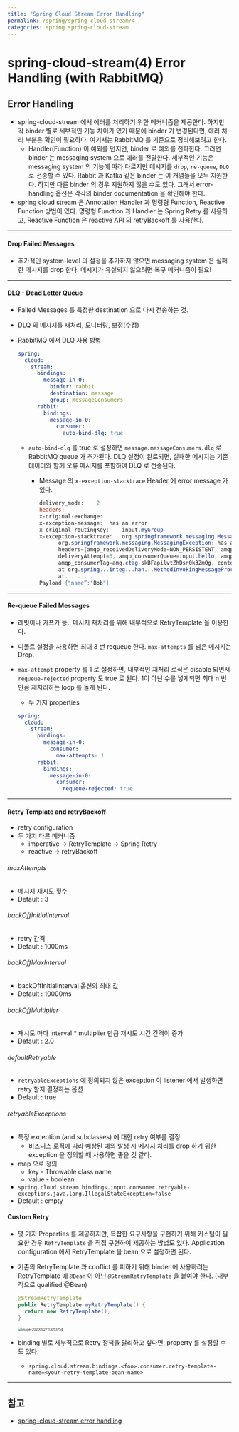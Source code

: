 ```yaml
---
title: "Spring Cloud Stream Error Handling"
permalink: /spring/spring-cloud-stream/4
categories: spring spring-cloud-stream
---
```


# spring-cloud-stream(4) Error Handling (with RabbitMQ)

## Error Handling

* spring-cloud-stream 에서 에러를 처리하기 위한 메커니즘을 제공한다. 하지만 각 binder 별로 세부적인 기능 차이가 있기 때문에 binder 가 변경된다면, 에러 처리 부분은 확인이 필요하다. 여기서는 RabbitMQ 를 기준으로 정리해보려고 한다.
  * Handler(Function) 이 예외를 던지면, binder 로 예외를 전파한다. 그러면 binder 는 messaging system 으로 에러를 전달한다. 세부적인 기능은 messaging system 의 기능에 따라 다르지만 메시지를 `drop`, `re-queue`, `DLQ` 로 전송할 수 있다. Rabbit 과 Kafka 같은 binder 는 이 개념들을 모두 지원한다. 하지만 다른 binder 의 경우 지원하지 않을 수도 있다. 그래서 error-handling 옵션은 각각의 binder documentation 을 확인해야 한다.
* spring cloud stream 은 Annotation Handler 과 명령형 Function, Reactive Function 방법이 있다. 명령형 Function 과 Handler 는 Spring Retry 를 사용하고, Reactive Function 은 reactive API 의 retryBackoff 를 사용한다.

---

#### Drop Failed Messages

* 추가적인 system-level 의 설정을 추가하지 않으면 messaging system 은 실패한 메시지를 drop 한다. 메시지가 유실되지 않으려면 복구 메커니즘이 필요!

---

#### DLQ - Dead Letter Queue

* Failed Messages 를 특정한 destination 으로 다시 전송하는 것.

* DLQ 의 메시지를 재처리, 모니터링, 보정(수정)

* RabbitMQ 에서 DLQ 사용 방법

  ```YAML
  spring:
    cloud:
      stream:
        bindings:
          message-in-0:
            binder: rabbit
            destination: message
            group: messageConsumers
        rabbit:
          bindings:
            message-in-0:
              consumer:
                auto-bind-dlq: true
  ```

  * `auto-bind-dlq` 를 true 로 설정하면 `message.messageConsumers.dlq` 로 RabbitMQ queue 가 추가된다. DLQ 설정이 완료되면, 실패한 메시지는 기존 데이터와 함께 오류 메시지를 포함하여 DLQ 로 전송된다.

    * Message 의 `x-exception-stacktrace` Header 에 error message 가 있다.

      ```powershell
      delivery_mode:	2
      headers:
      x-original-exchange:
      x-exception-message:	has an error
      x-original-routingKey:	input.myGroup
      x-exception-stacktrace:	org.springframework.messaging.MessageHandlingException: nested exception is
            org.springframework.messaging.MessagingException: has an error, failedMessage=GenericMessage [payload=byte[15],
            headers={amqp_receivedDeliveryMode=NON_PERSISTENT, amqp_receivedRoutingKey=input.hello, amqp_deliveryTag=1,
            deliveryAttempt=3, amqp_consumerQueue=input.hello, amqp_redelivered=false, id=a15231e6-3f80-677b-5ad7-d4b1e61e486e,
            amqp_consumerTag=amq.ctag-skBFapilvtZhDsn0k3ZmQg, contentType=application/json, timestamp=1522327846136}]
            at org.spring...integ...han...MethodInvokingMessageProcessor.processMessage(MethodInvokingMessageProcessor.java:107)
            at. . . . .
      Payload {"name”:"Bob"}
      ```

---

#### Re-queue Failed Messages

- 레빗이나 카프카 등.. 메시지 재처리를 위해 내부적으로 RetryTemplate 을 이용한다.

- 디폴트 설정을 사용하면 최대 3 번 requeue 한다. `max-attempts` 를 넘은 메시지는 Drop.

- `max-attempt` property 를 1 로 설정하면, 내부적인 재처리 로직은 disable 되면서 `requeue-rejected` property 도 true 로 된다. 1이 아닌 수를 넣게되면 최대 n 번 만큼 재처리하는 loop 를 돌게 된다.

  - 두 가지 properties

  ```yaml
  spring:
    cloud:
      stream:
        bindings:
          message-in-0:
            consumer:
              max-attempts: 1
        rabbit:
          bindings:
            message-in-0:
              consumer:
                requeue-rejected: true
  ```

---

#### Retry Template and retryBackoff

* retry configuration
* 두 가지 다른 메커니즘
  * imperative → RetryTemplate → Spring Retry
  * reactive → retryBackoff

###### maxAttempts

* 메시지 재시도 횟수
* Default : 3

###### backOffInitialInterval

* retry 간격
* Default : 1000ms

###### backOffMaxInterval

* backOffInitialInterval 옵션의 최대 값
* Default : 10000ms

###### backOffMultiplier

* 재시도 마다 interval * multiplier 만큼 재시도 시간 간격이 증가
* Default : 2.0

###### defaultRetryable

* `retryableExceptions` 에 정의되지 않은 exception 이 listener 에서 발생하면 retry 할지 결정하는 옵션
* Default : true

###### retryableExceptions

* 특정 exception (and subclasses) 에 대한 retry 여부를 결정
  * 비즈니스 로직에 따라 예상된 예외 발생 시 메시지 처리를 drop 하기 위한 exception 을 정의할 때 사용하면 좋을 것 같다.
* map 으로 정의
  * key - Throwable class name
  * value - boolean
* `spring.cloud.stream.bindings.input.consumer.retryable-exceptions.java.lang.IllegalStateException=false`
* Default : empty

#### Custom Retry

- 몇 가지 Properties 를 제공하지만, 복잡한 요구사항을 구현하기 위해 커스텀이 필요한 경우 `RetryTemplate` 을 직접 구현하여 제공하는 방법도 있다. Application configuration 에서 RetryTemplate 을 bean 으로 설정하면 된다.

- 기존의 RetryTemplate 과 conflict 를 피하기 위해 binder 에 사용하려는 RetryTemplate 에 `@Bean` 이 아닌 `@StreamRetryTemplate` 을 붙여야 한다. (내부적으로 qualified @Bean)

  ```java
  @StreamRetryTemplate
  public RetryTemplate myRetryTemplate() {
  	return new RetryTemplate();
  }
  ```

  <img src="/Users/a1101083/Library/Application Support/typora-user-images/image-20200927113053754.png" alt="image-20200927113053754" style="zoom:50%;" />

- binding 별로 세부적으로 Retry 정책을 달리하고 싶다면, property 를 설정할 수도 있다.

  - `spring.cloud.stream.bindings.<foo>.consumer.retry-template-name=<your-retry-template-bean-name>`

---

## 참고

* [spring-cloud-stream error handling](https://cloud.spring.io/spring-cloud-static/spring-cloud-stream/3.0.6.RELEASE/reference/html/spring-cloud-stream.html#spring-cloud-stream-overview-error-handling)

